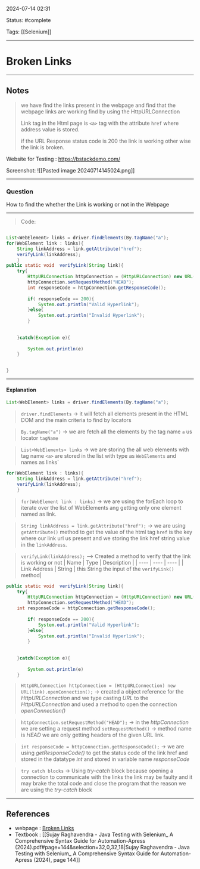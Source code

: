 
2024-07-14 02:31

Status: #complete

Tags: [[Selenium]]



---

# Broken Links
---

## Notes
> we have find the links present in the webpage and find that the webpage links are working find by using the HttpURLConnection 
>
>  Link tag in the Html page is `<a>` tag with the attribute  `href` where address value is stored.
>  
> if the URL Response status code is 200 the link is working other wise the link is broken. 


Website for Testing : https://bstackdemo.com/

Screenshot: ![[Pasted image 20240714145024.png]]



---
### Question

How to find the whether the Link is working or not in the Webpage 

---

>Code:


```java

List<WebElement> links = driver.findElements(By.tagName("a");
for(WebElement link : links){
	String linkAddress = link.getAttribute("href");
	verifyLink(linkAddress);
	}
public static void  verifyLink(String link){
	try{
		HttpURLConnection httpConnection = (HttpURLConnection) new URL(link).openConnection();
		httpConnection.setRequestMethod("HEAD");
		int responseCode = httpConnection.getResponseCode();
	
		if( responseCode == 200){
			System.out.println("Valid Hyperlink");
		}else{
			System.out.println("Invalid Hyperlink");
		}
	
		
	}catch(Exception e){
		
		System.out.println(e)
	}
		

}

```


---
#### Explanation 

```java
List<WebElement> links = driver.findElements(By.tagName("a");
```

> `driver.findElements`  -> it will fetch all elements present in the HTML DOM and the main criteria to find by locators  

> `By.tagName("a")`  -> we are fetch all the elements by the tag name `a`
 us locator `tagName`

> `List<WebElements> links` -> we are storing the all web elements with tag name `<a>` are stored in the list with type as `WebElements` and names as links`

```java
for(WebElement link : links){
	String linkAddress = link.getAttribute("href");
	verifyLink(linkAddress);
	}
```

> `for(WebElement link : links)` -> we are using the forEach loop to iterate over the list of WebElements ang getting only one element named as link.

> `String linkAddress = link.getAttribute("href");` -> we are using `getAttribute()` method to get the value of the html tag  `href` is the key where our link url us present and we storing the link href string value in the `linkAddress`. 

> `verifyLink(linkAddress);` --> Created a method to verify that the link is working or not 
> | Name | Type | Description |
> | ---- | ---- | ---- |
> | Link Address | String | this String the input of the `verifyLink()` method|

```java
public static void  verifyLink(String link){
	try{
		HttpURLConnection httpConnection = (HttpURLConnection) new URL(link).openConnection();
		httpConnection.setRequestMethod("HEAD");
	int responseCode = httpConnection.getResponseCode();
	
		if( responseCode == 200){
			System.out.println("Valid Hyperlink");
		}else{
			System.out.println("Invalid Hyperlink");
		}
	
		
	}catch(Exception e){
		
		System.out.println(e)
	}
```


> `HttpURLConnection httpConnection = (HttpURLConnection) new URL(link).openConnection();` -> created a object reference for the *HttpURLConnection* and we type casting *URL* to the *HttpURLConnection* and used a method to open the connection *openConnection()*

> `httpConnection.setRequestMethod("HEAD");` -> in the *httpConnection* we are setting a request method `setRequestMethod()` -> method name is *HEAD* we are only getting headers of the given URL link.

> `int responseCode = httpConnection.getResponseCode();` -> we are using *getResponseCode()* to get the status code of the link href and stored in the datatype *int* and stored in variable name *responseCode*

> `try catch blocks` -> Using *try-catch* block because opening a connection to communicate with the links the link may be faulty and it may brake the total code and close the program that the reason we are using the *try-catch* block  
---
## References
- webpage : [Broken Links ](https://www.browserstack.com/guide/how-to-find-broken-links-in-selenium#:~:text=How%20to%20identify%20broken%20links%20in%20Selenium%20WebDriver,for%20all%20links%20captured%20with%20the%20first%20step)
- Textbook : [[Sujay Raghavendra - Java Testing with Selenium_ A Comprehensive Syntax Guide for Automation-Apress (2024).pdf#page=144&selection=32,0,32,18|Sujay Raghavendra - Java Testing with Selenium_ A Comprehensive Syntax Guide for Automation-Apress (2024), page 144]] 
